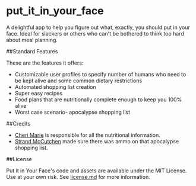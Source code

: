 put_it_in_your_face
===================

A delightful app to help you figure out what, exactly, you should put in your face. Ideal for slackers or others who can't be bothered to think too hard about meal planning.

##Standard Features

These are the features it offers:

* Customizable user profiles to specify number of humans who need to be kept alive and some common dietary restrictions
* Automated shopping list creation
* Super easy recipes
* Food plans that are nutritionally complete enough to keep you 100% alive
* Worst case scenario- apocalypse shopping list

##Credits

* [Cheri Marie](https://github.com/cherimarie) is responsible for all the nutritional information.
* [Strand McCutchen](https://github.com/strand) made sure there was ammo on that apocalypse shopping list.

##License

Put it in Your Face's code and assets are available under the MIT License. Use at your own risk. See [license.md](/license.md) for more information.
